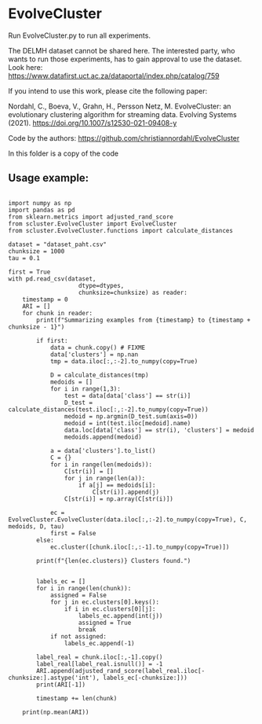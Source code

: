 # EvolveCluster

Run EvolveCluster.py to run all experiments.

The DELMH dataset cannot be shared here. The interested party, who wants to run those experiments, has to gain approval to use the dataset. Look here: https://www.datafirst.uct.ac.za/dataportal/index.php/catalog/759

If you intend to use this work, please cite the following paper:

Nordahl, C., Boeva, V., Grahn, H., Persson Netz, M. EvolveCluster: an evolutionary clustering algorithm for streaming data. Evolving Systems (2021). https://doi.org/10.1007/s12530-021-09408-y

Code by the authors: https://github.com/christiannordahl/EvolveCluster

In this folder is a copy of the code


## Usage example:
```

import numpy as np
import pandas as pd
from sklearn.metrics import adjusted_rand_score
from scluster.EvolveCluster import EvolveCluster
from scluster.EvolveCluster.functions import calculate_distances

dataset = "dataset_paht.csv"
chunksize = 1000
tau = 0.1

first = True
with pd.read_csv(dataset,
                    dtype=dtypes,
                    chunksize=chunksize) as reader:
    timestamp = 0
    ARI = []
    for chunk in reader:
        print(f"Summarizing examples from {timestamp} to {timestamp + chunksize - 1}")
        
        if first:
            data = chunk.copy() # FIXME
            data['clusters'] = np.nan
            tmp = data.iloc[:,:-2].to_numpy(copy=True)

            D = calculate_distances(tmp)
            medoids = []
            for i in range(1,3):
                test = data[data['class'] == str(i)]
                D_test = calculate_distances(test.iloc[:,:-2].to_numpy(copy=True))
                medoid = np.argmin(D_test.sum(axis=0))
                medoid = int(test.iloc[medoid].name)
                data.loc[data['class'] == str(i), 'clusters'] = medoid
                medoids.append(medoid)

            a = data['clusters'].to_list()
            C = {}
            for i in range(len(medoids)):
                C[str(i)] = []
                for j in range(len(a)):
                    if a[j] == medoids[i]:
                        C[str(i)].append(j)
                C[str(i)] = np.array(C[str(i)])

            ec = EvolveCluster.EvolveCluster(data.iloc[:,:-2].to_numpy(copy=True), C, medoids, D, tau)
            first = False
        else:
            ec.cluster([chunk.iloc[:,:-1].to_numpy(copy=True)])
            
        print(f"{len(ec.clusters)} Clusters found.")

        
        labels_ec = []
        for i in range(len(chunk)):
            assigned = False
            for j in ec.clusters[0].keys():
                if i in ec.clusters[0][j]:
                    labels_ec.append(int(j))
                    assigned = True
                    break
            if not assigned:
                labels_ec.append(-1)

        label_real = chunk.iloc[:,-1].copy()
        label_real[label_real.isnull()] = -1
        ARI.append(adjusted_rand_score(label_real.iloc[-chunksize:].astype('int'), labels_ec[-chunksize:]))
        print(ARI[-1])
        
        timestamp += len(chunk)

    print(np.mean(ARI))
```
